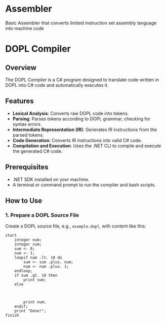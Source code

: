 # Assembler

Basic Assembler that converts limited instruction set assembly language into machine code


# DOPL Compiler

## Overview

The DOPL Compiler is a C# program designed to translate code written in DOPL into C# code and automatically executes it.

## Features

- **Lexical Analysis**: Converts raw DOPL code into tokens.
- **Parsing**: Parses tokens according to DOPL grammar, checking for syntax errors.
- **Intermediate Representation (IR)**: Generates IR instructions from the parsed tokens.
- **Code Generation**: Converts IR instructions into valid C# code.
- **Compilation and Execution**: Uses the .NET CLI to compile and execute the generated C# code.

## Prerequisites

- .NET SDK installed on your machine.
- A terminal or command prompt to run the compiler and bash scripts.

## How to Use

### 1. Prepare a DOPL Source File

Create a DOPL source file, e.g., `example.dopl`, with content like this:

```dopl
start
    integer num;
    integer sum;
    sum <- 0;
    num <- 1;
    loopif num .lt. 10 do
        sum <- sum .plus. num;
        num <- num .plus. 1;
    endloop;
    if sum .gt. 10 then
        print sum;
    else



        print num;
    endif;
    print "Done!";
finish
